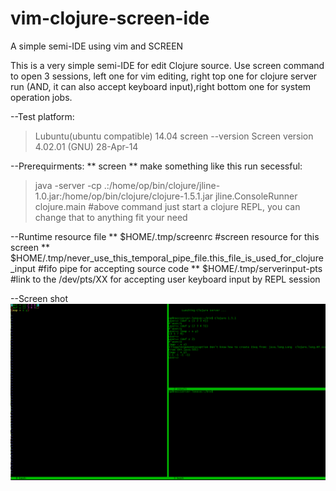 # vim-clojure-screen-ide
A simple semi-IDE using vim and SCREEN

This is a very simple semi-IDE for edit Clojure source.
Use screen command to open 3 sessions, left one for vim editing, right top one for clojure server run (AND, it can also accept keyboard input),right bottom one for system operation jobs.

--Test platform:
  >Lubuntu(ubuntu compatible) 14.04
  >screen --version
   Screen version 4.02.01 (GNU) 28-Apr-14

--Prerequirments:
** screen
** make something like this run secessful:
  >java -server -cp .:/home/op/bin/clojure/jline-1.0.jar:/home/op/bin/clojure/clojure-1.5.1.jar jline.ConsoleRunner clojure.main
  #above command just start a clojure REPL, you can change that to anything fit your need
  
--Runtime resource file
** $HOME/.tmp/screenrc             #screen resource for this screen
** $HOME/.tmp/never_use_this_temporal_pipe_file.this_file_is_used_for_clojure_input  #fifo pipe for accepting source code
** $HOME/.tmp/serverinput-pts      #link to the /dev/pts/XX for accepting user keyboard input by REPL session

--Screen shot
![Image text](https://github.com/enomlap/vim-clojure-screen-ide/blob/master/%E6%97%A0%E6%A0%87%E9%A2%98.png)
